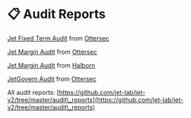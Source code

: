 # 📋 Audit Reports

[Jet Fixed Term Audit](https://github.com/jet-lab/jet-v2/blob/master/audit\_reports/2023-06-ottersec.pdf) from [Ottersec](https://osec.io/)

[Jet Margin Audit](https://github.com/jet-lab/jet-v2/blob/c1df4163f06935964f6921d0c6ff27c48ac0d81d/audit\_reports/jet-v2-otter-sec-audit-report.pdf) from [Ottersec](https://osec.io/)

[Jet Margin Audit](https://github.com/jet-lab/jet-v2/blob/c1df4163f06935964f6921d0c6ff27c48ac0d81d/audit\_reports/jet-v2-halborn-audit-report.pdf) from [Halborn](https://www.halborn.com/)

[JetGovern Audit](https://github.com/jet-lab/jet-governance/blob/master/reports/jet-governance-audit-public.pdf) from [Ottersec](https://osec.io/)

All audit reports: [https://github.com/jet-lab/jet-v2/tree/master/audit\_reports](https://github.com/jet-lab/jet-v2/tree/master/audit\_reports)
